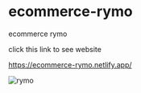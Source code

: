 # ecommerce-rymo
ecommerce rymo


click this link to see website

https://ecommerce-rymo.netlify.app/


![rymo](https://user-images.githubusercontent.com/101416092/177593773-079f3aaf-50a5-4217-921a-86e89542f2b6.png)
